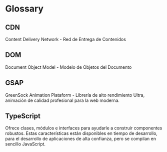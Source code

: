 # Glossary

## CDN

Content Delivery Network - Red de Entrega de Contenidos 

## DOM

Document Object Model - Modelo de Objetos del Documento

## GSAP

GreenSock Animation Plataform - Librería de alto rendimiento Ultra, animación de calidad profesional para la web moderna.

## TypeScript

Ofrece clases, módulos e interfaces para ayudarle a construir componentes robustos. Estas características están disponibles en tiempo de desarrollo, para el desarrollo de aplicaciones de alta confianza, pero se compilan en sencillo JavaScript.